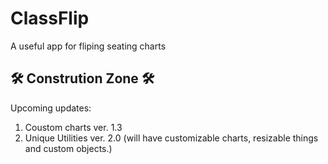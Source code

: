 # ClassFlip
A useful app for fliping seating charts

## 🛠 Constrution Zone 🛠

Upcoming updates:

1.  Coustom charts ver. 1.3
2. Unique Utilities ver. 2.0 (will have customizable charts, resizable things and custom objects.) 
